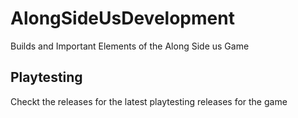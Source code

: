 # AlongSideUsDevelopment
Builds and Important Elements of the Along Side us Game

## Playtesting
Checkt the releases for the latest playtesting releases for the game

